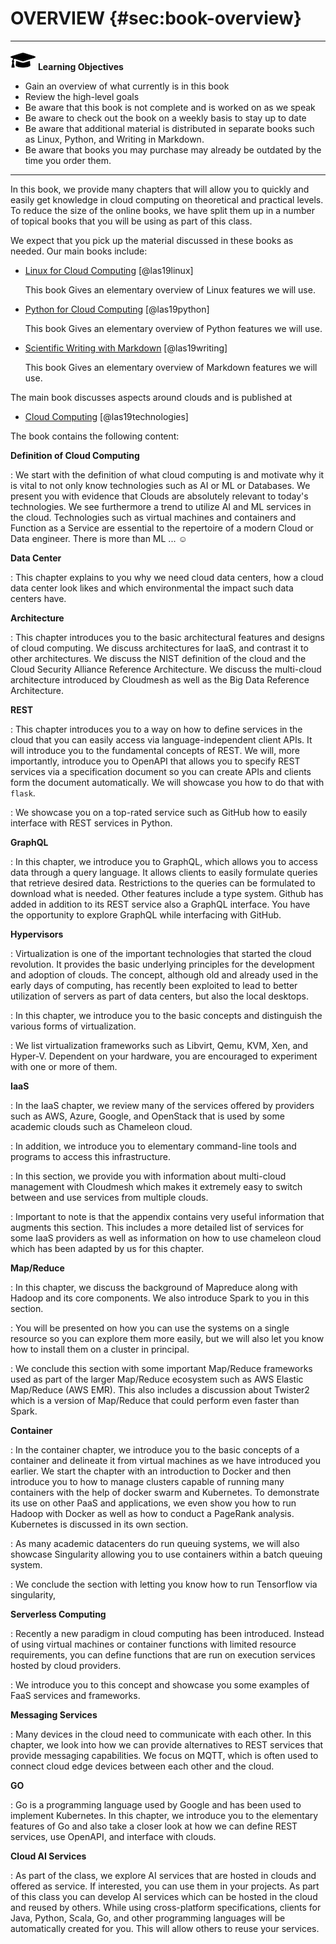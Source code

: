 # OVERVIEW {#sec:book-overview}

---

![](images/learning.png) **Learning Objectives**

* Gain an overview of what currently is in this book
* Review the high-level goals
* Be aware that this book is not complete and is worked on as we speak
* Be aware to check out the book on a weekly basis to stay up to date
* Be aware that additional material is distributed in separate books 
  such as Linux, Python, and Writing in Markdown.
* Be aware that books you may purchase may already be outdated by the 
  time you order them.

---



In this book, we provide many chapters that will allow you to quickly
and easily get knowledge in cloud computing on theoretical and practical
levels. To reduce the size of the online books, we have split them up in
a number of topical books that you will be using as part of this class.

We expect that you pick up the material discussed in these books as
needed. Our main books include:

* [Linux for Cloud Computing](https://laszewski.github.io/book/linux/) [@las19linux]

  This book Gives an elementary overview of Linux features we will use.

* [Python for Cloud Computing](https://laszewski.github.io/book/python/) [@las19python]

  This book Gives an elementary overview of Python features we will use.

* [Scientific Writing with Markdown](https://laszewski.github.io/book/writing/) [@las19writing]

  This book Gives an elementary overview of Markdown features we will use.


The main book discusses aspects around clouds and is published at

* [Cloud Computing](https://laszewski.github.io/book/cloud/) [@las19technologies]

The book contains the following content:

**Definition of Cloud Computing**

: We start with the definition of what cloud computing is and
  motivate why it is vital to not only know technologies such as
  AI or ML or Databases. We present you with evidence that Clouds are
  absolutely relevant to today's technologies. We see furthermore a
  trend to utilize AI and ML services in the cloud. Technologies
  such as virtual machines and containers and Function as a Service are
  essential to the repertoire of a modern Cloud or Data
  engineer. There is more than ML ... :relaxed:


**Data Center**

: This chapter explains to you why we need cloud
  data centers, how a cloud data center look likes and which environmental
  the impact such data centers have.

**Architecture**

: This chapter introduces you to the basic architectural features and designs of cloud computing. We discuss architectures for
  IaaS, and contrast it to other architectures. We discuss the
  NIST definition of the cloud and the Cloud Security Alliance
  Reference Architecture. We discuss the multi-cloud architecture
  introduced by Cloudmesh as well as the Big Data Reference
  Architecture.

**REST**

: This chapter introduces you to a way on how to define services in the cloud that you can easily access via language-independent
  client APIs. It will introduce you to the fundamental concepts of
  REST. We will, more importantly, introduce you to OpenAPI that allows you to specify REST services via a specification document so you can create APIs and clients form the document automatically. We will showcase you how to do that with `flask`.

: We showcase you on a top-rated service such as GitHub how to
  easily interface with REST services in Python.

**GraphQL**

: In this chapter, we introduce you to GraphQL, which allows you to access data through a query language. It allows clients to easily
  formulate queries that retrieve desired data. Restrictions to the queries can be formulated to download what is needed. Other features
  include a type system. Github has added in addition to its REST service
  also a GraphQL interface. You have the opportunity to explore
  GraphQL while interfacing with GitHub.

**Hypervisors**

: Virtualization is one of the important technologies that started the cloud revolution. It provides the basic underlying principles for
  the development and adoption of clouds. The concept, although old
  and already used in the early days of computing, has recently been
  exploited to lead to better utilization of servers as part of data
  centers, but also the local desktops.

: In this chapter, we introduce you to the basic concepts and distinguish
  the various forms of virtualization.

: We list virtualization frameworks such as Libvirt, Qemu, KVM, Xen,
  and Hyper-V. Dependent on your hardware, you are encouraged to experiment with one or more of them.

**IaaS**

: In the IaaS chapter, we review many of the services
  offered by providers such as AWS, Azure, Google, and OpenStack that
  is used by some academic clouds such as Chameleon cloud.

: In addition, we introduce you to elementary command-line tools and
  programs to access this infrastructure.

: In this section, we provide you with information about
  multi-cloud management with Cloudmesh which makes it extremely easy to
  switch between and use services from multiple clouds.

: Important to note is that the appendix contains very useful
  information that augments this section. This includes a more detailed
  list of services for some IaaS providers as well as information on
  how to use chameleon cloud which has been adapted by us for this
  chapter.


**Map/Reduce**

: In this chapter, we discuss the background of Mapreduce along with 
  Hadoop and its core components. We also introduce Spark to you in this 
  section.

: You will be presented on how you can use the systems on a single
  resource so you can explore them more easily, but we will also let
  you know how to install them on a cluster in principal.

: We conclude this section with some important Map/Reduce frameworks
  used as part of the larger Map/Reduce ecosystem such as AWS Elastic
  Map/Reduce (AWS EMR). This also includes a discussion about Twister2
  which is a version of Map/Reduce that could perform even faster than
  Spark.

**Container**

: In the container chapter, we introduce you to the basic concepts of a container and delineate it from virtual machines as we have introduced you earlier. We start the chapter with an introduction to Docker and then introduce you to how to manage clusters capable of running many containers with the help of docker swarm and
  Kubernetes.  To demonstrate its use on other PaaS and applications,
  we even show you how to run Hadoop with Docker as well as how to conduct a PageRank analysis.  Kubernetes is discussed in its own section.

: As many academic datacenters do run queuing systems, we will also
  showcase Singularity allowing you to use containers within a batch
  queuing system.

: We conclude the section with letting you know how to run Tensorflow
  via singularity,

**Serverless Computing**

: Recently a new paradigm in cloud computing has been introduced. Instead
  of using virtual machines or container functions with limited resource
  requirements, you can define functions that are run 
  on execution services hosted by cloud providers.

: We introduce you to this concept and showcase you some examples of
  FaaS services and frameworks.

**Messaging Services**

: Many devices in the cloud need to communicate with each other. In 
  this chapter, we look into how we can provide alternatives to REST services that provide messaging capabilities. We focus on MQTT, which is
  often used to connect cloud edge devices between each other and the cloud.

**GO**

: Go is a programming language used by Google and has been used to 
  implement Kubernetes. In this chapter, we introduce you to the
  elementary features of Go and also take a closer look at how we can
  define REST services, use OpenAPI, and interface with clouds.

**Cloud AI Services**

: As part of the class, we explore AI services that are 
  hosted in clouds and offered as service.
  If interested, you can use them in your projects. As part of this class
  you can develop AI services which can be hosted 
  in the cloud and reused by others.
  While using cross-platform specifications, clients for Java, Python,
  Scala, Go, and other programming languages will be automatically created
  for you. This will allow others to reuse your services.
